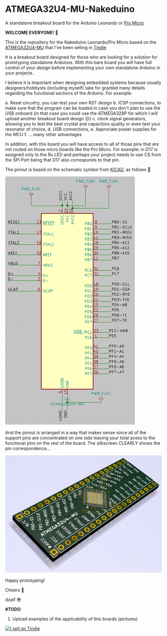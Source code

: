 # ATMEGA32U4-MU-Nakeduino
A standalone breakout board for the Arduino Leonardo or [Pro Micro](https://shop.pimoroni.com/products/pro-micro-5v-16mhz?variant=7487693313&gclid=Cj0KCQiA-8PjBRCWARIsADc18TK3GjFquPD7BkRoYZJYw_GjSvD04rzGwPerEhrzXqwTqM_zomNSwFMaAuS2EALw_wcB)

**WELCOME EVERYONE!** :wave:

This is the repository for the Nakeduino Leonardo/Pro Micro based on the [ATMEGA32U4-MU](http://ww1.microchip.com/downloads/en/devicedoc/atmel-7766-8-bit-avr-atmega16u4-32u4_datasheet.pdf) that I've been selling in [Tindie](https://www.tindie.com/products/IvoryCircuits/arduino-atmega32u4-mu-breakout-board-nakeduino/)

It is a breakout board designed for those who are looking for a solution for prototyping standalone Arduinos. With this bare board you will have full control of your design before implementing your own standalone Arduino in your projects.

I believe it is important  when designing embedded systems because usually designers/hobbysts (including myself) take for granted many details regarding the functional sections of the Arduino. For example:

a. Reset circuitry, you can test your own RST design
b. ICSP connections, to make sure that the program can be loaded in case you don't plan to use the USB onboard (in that case you could use the ATMEGA328P for which I will upload another breakout board design :wink:)
c. clock signal generators, allowing you to test the best crystal and capacitors quality or even test your resonator of choice,
d. USB connections,
e. Approriate power supplies for the MCU
f. ....many other advantages

In addition, with this board you will have access to all of those pins that are not routed on those micro boards like the Pro Micro. For example: in D17 is assigned only to the Rx LED and perhaps your project needs to use CS from the SPI Port being that D17 also corresponds to that pin.

The pinout is based on the schematic symbol from [KiCAD](http://kicad-pcb.org/), as follows :eyes:

![alt txt](https://github.com/dzalf/ATMEGA32U4-MU-Nakeduino/blob/master/ATMEGA32U4-MU%20Nakeduino-schematic.png)


And the pinout is arranged in a way that makes sense since all of the support pins are concentrated on one side leaving your total acess to the functional pins on the rest of the board. The silkscreen CLEARLY shows the pin correspondence...


![alt txt](https://github.com/dzalf/ATMEGA32U4-MU-Nakeduino/blob/master/ATMEGA32U4-MU%20Nakeduino.png)

Happy prototyping!

Cheers :beer:

dzalf :sunglasses:


**#TODO**

1. Upload examples of the applicability of this boards (pictures)

<a href="https://www.tindie.com/stores/IvoryCircuits/?ref=offsite_badges&utm_source=sellers_IvoryCircuits&utm_medium=badges&utm_campaign=badge_large"><img src="https://d2ss6ovg47m0r5.cloudfront.net/badges/tindie-larges.png" alt="I sell on Tindie" width="200" height="104"></a>
